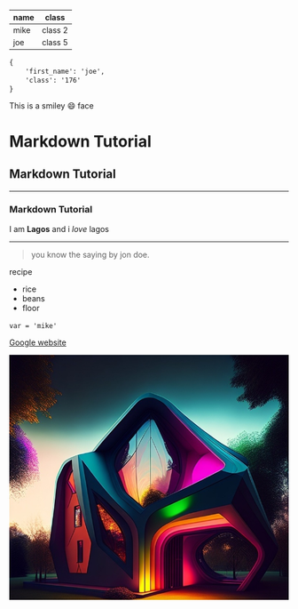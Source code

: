 |name | class|
|---- | -----|
|mike | class 2|
|joe  | class 5|

```
{
    'first_name': 'joe',
    'class': '176'
}
```


This is a smiley 😄 face


# Markdown  Tutorial
## Markdown  Tutorial
---
### Markdown  Tutorial

I am **Lagos** and i *love* lagos

---

> you know the saying by jon doe. 

 recipe
- rice
- beans
- floor

`var = 'mike'`

[Google website](https://www.google.com)

![My Picture](assets/01.jpg)


